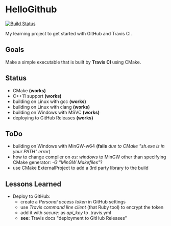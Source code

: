 HelloGithub
===

[![Build Status](https://travis-ci.org/duddel/HelloGithub.svg?branch=master)](https://travis-ci.org/duddel/HelloGithub)


My learning project to get started with GitHub and Travis CI.

## Goals

Make a simple executable that is built by **Travis CI** using CMake.

## Status

* CMake **(works)**
* C++11 support **(works)**
* building on Linux with gcc **(works)**
* building on Linux with clang **(works)**
* building on Windows with MSVC **(works)**
* deploying to GitHub Releases **(works)**

## ToDo

* building on Windows with MinGW-w64 **(fails** *due to CMake "sh.exe is in your PATH" error*)
* how to change compiler on *os: windows* to MinGW other than specifying CMake generator: *-G "MinGW Makefiles"*?
* use CMake ExternalProject to add a 3rd party library to the build

## Lessons Learned

* Deploy to GitHub:
    * create a *Personal access token* in GitHub settings
    * use *Travis command line client* (that Ruby tool) to encrypt the token
    * add it with *secure:* as *api_key* to .travis.yml
    * **see:** Travis docs "deployment to GitHub Releases"